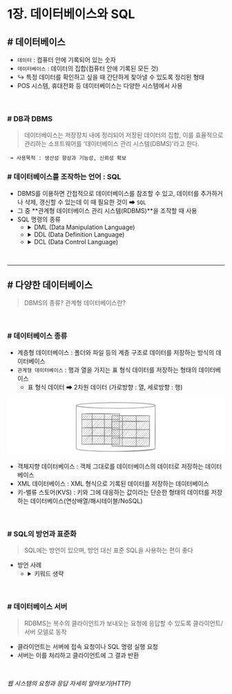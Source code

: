 # 1장. 데이터베이스와 SQL

## # 데이터베이스
- `데이터` : 컴퓨터 안에 기록되어 있는 숫자
- `데이터베이스` : 데이터의 집합(컴퓨터 안에 기록된 모든 것)
- ↪ 특정 데이터를 확인하고 싶을 때 간단하게 찾아낼 수 있도록 정리된 형태
- POS 시스템, 휴대전화 등 데이터베이스는 다양한 시스템에서 사용 

<br/>

### # DB과 DBMS
> 데이터베이스는 저장장치 내에 정리되어 저장된 데이터의 집합, 이를 효율적으로 관리하는 소프트웨어를 '데이터베이스 관리 시스템(DBMS)'라고 한다.

     ➡ 사용목적 : 생산성 향상과 기능성, 신뢰성 확보 

### # 데이터베이스를 조작하는 언어 : SQL
- DBMS를 이용하면 간접적으로 데이터베이스를 참조할 수 있고, 데이터를 추가하거나 삭제, 갱신할 수 있는데 이 때 필요한 것이 ➡ `SQL` 
- 그 중 **관계형 데이터베이스 관리 시스템(RDBMS)**을 조작할 때 사용
- SQL 명령의 종류
    - <details markdown="1">
        <summary> DML (Data Manipulation Language) </summary>
        데이터베이스에 새롭게 데이터를 추가하거나 삭제, 내용 갱신하는 등 데이터를 조작할 때 사용
      </details>

    - <details markdown="1">
        <summary> DDL (Data Definition Language) </summary>
        데이터를 정의하는 명령어로, 데이터 객체(테이블)를 만들거나 삭제라는 명령어
      </details>
    - <details markdown="1">
        <summary> DCL (Data Control Language) </summary>
        데이터를 제어하는 명령어로, 트랜잭션을 제어하는 명령과 데이터 접근권한을 제어하는 명령 
      </details>

<br/>

---

## # 다양한 데이터베이스
> DBMS의 종류? 관계형 데이터베이스란?
 
 <br/>

 ### # 데이터베이스 종류
 - 계층형 데이터베이스 : 폴더와 파일 등의 계층 구조로 데이터를 저장하는 방식의 데이터베이스 
 - `관계형 데이터베이스` : 행과 열을 가지는 표 형식 데이터를 저장하는 형태의 데이터베이스 
    - 표 형식 데이터 ➡ 2차원 데이터 (가로방향 : 열, 세로방향 : 행)

![rdb](src/images/rdb.png)

- 객체지향 데이터베이스 : 객체 그대로를 데이터베이스의 데이터로 저장하는 데이터베이스
- XML 데이터베이스 : XML 형식으로 기록된 데이터를 저장하는 데이터베이스
- 키-밸류 스토어(KVS) : 키와 그에 대응하는 값이라는 단순한 형태의 데이터를 저장하는 데이터베이스(연상배열/해시테이블/NoSQL)

 <br/>

 ### # SQL의 방언과 표준화
 > SQL에는 방언이 있으며, 방언 대신 표준 SQL을 사용하는 편이 좋다

 - 방언 사례
     - <details markdown="1">
        <summary>키워드 생략 </summary>
        데이터를 삭제할 깨 DELETE 명령어 사용 <br/>
        - Oracle, SQL Server에서는 DELETE 뒤 FROM 생략 가능 <br/>
        - MySQL, PostgreSQL에서는 FROM 생략 시 구문 에러 발생
      </details>

 <br/>

 ### # 데이터베이스 서버 
 > RDBMS는 복수의 클라이언트가 보내오는 요청에 응답할 수 있도록 클라이언트/서버 모델로 동작 

 - 클라이언트는 서버에 접속 요청이나 SQL 명령 실행 요청
 - 서버는 이를 처리하고 클라이언트에 그 결과 반환  

 <br/>

*웹 시스템의 요청과 응답 자세히 알아보기(HTTP)*
